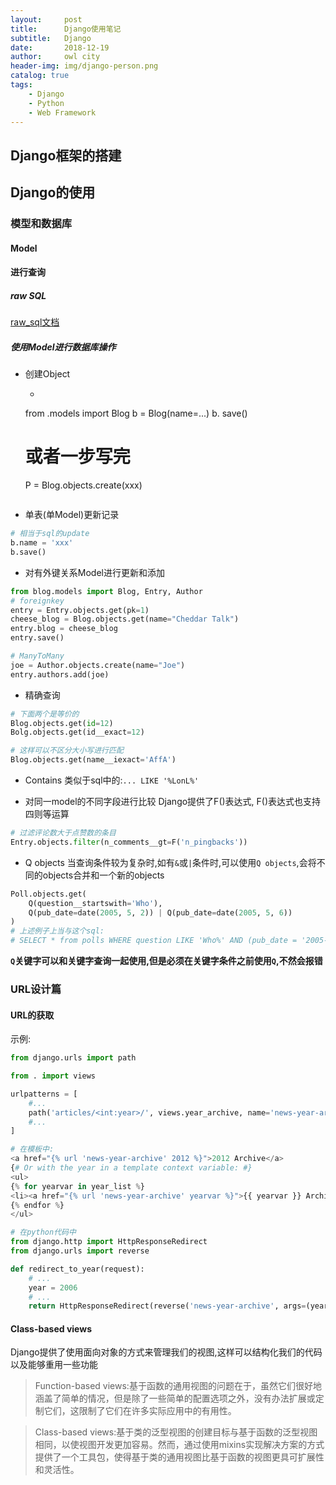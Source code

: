 ```yaml
---
layout:     post
title:      Django使用笔记
subtitle:   Django
date:       2018-12-19
author:     owl city
header-img: img/django-person.png
catalog: true
tags:
    - Django
    - Python
    - Web Framework
---
```

## Django框架的搭建

## Django的使用

### 模型和数据库

#### Model

#### 进行查询
##### raw SQL
[raw_sql文档](https://docs.djangoproject.com/zh-hans/2.2/topics/db/sql/)

##### 使用Model进行数据库操作
- 创建Object
    - ```python
    from .models import Blog
    b = Blog(name=...)
    b. save()
    # 或者一步写完
    P = Blog.objects.create(xxx)
    ```

- 单表(单Model)更新记录

```python
# 相当于sql的update
b.name = 'xxx'
b.save()
```

- 对有外键关系Model进行更新和添加

```python
from blog.models import Blog, Entry, Author
# foreignkey
entry = Entry.objects.get(pk=1)
cheese_blog = Blog.objects.get(name="Cheddar Talk")
entry.blog = cheese_blog
entry.save()

# ManyToMany
joe = Author.objects.create(name="Joe")
entry.authors.add(joe)
```

- 精确查询

```python
# 下面两个是等价的
Blog.objects.get(id=12)
Bolg.objects.get(id__exact=12)

# 这样可以不区分大小写进行匹配
Blog.objects.get(name__iexact='AffA')
```

- Contains
类似于sql中的:`... LIKE '%LonL%'`

- 对同一model的不同字段进行比较
Django提供了F()表达式, F()表达式也支持四则等运算

```python
# 过滤评论数大于点赞数的条目
Entry.objects.filter(n_comments__gt=F('n_pingbacks'))
```

- Q objects
当查询条件较为复杂时,如有`&`或`|`条件时,可以使用`Q objects`,会将不同的objects合并和一个新的objects

```python
Poll.objects.get(
    Q(question__startswith='Who'),
    Q(pub_date=date(2005, 5, 2)) | Q(pub_date=date(2005, 5, 6))
)
# 上述例子上当与这个sql:
# SELECT * from polls WHERE question LIKE 'Who%' AND (pub_date = '2005-05-02' OR pub_date = '2005-05-06')
```

**`Q`关键字可以和关键字查询一起使用,但是必须在关键字条件之前使用`Q`,不然会报错**


### URL设计篇
#### URL的获取
示例:

```python
from django.urls import path

from . import views

urlpatterns = [
    #...
    path('articles/<int:year>/', views.year_archive, name='news-year-archive'),
    #...
]

# 在模板中:
<a href="{% url 'news-year-archive' 2012 %}">2012 Archive</a>
{# Or with the year in a template context variable: #}
<ul>
{% for yearvar in year_list %}
<li><a href="{% url 'news-year-archive' yearvar %}">{{ yearvar }} Archive</a></li>
{% endfor %}
</ul>

# 在python代码中
from django.http import HttpResponseRedirect
from django.urls import reverse

def redirect_to_year(request):
    # ...
    year = 2006
    # ...
    return HttpResponseRedirect(reverse('news-year-archive', args=(year,)))
```

#### Class-based views
Django提供了使用面向对象的方式来管理我们的视图,这样可以结构化我们的代码以及能够重用一些功能

>Function-based views:基于函数的通用视图的问题在于，虽然它们很好地涵盖了简单的情况，但是除了一些简单的配置选项之外，没有办法扩展或定制它们，这限制了它们在许多实际应用中的有用性。

>Class-based views:基于类的泛型视图的创建目标与基于函数的泛型视图相同，以使视图开发更加容易。然而，通过使用mixins实现解决方案的方式提供了一个工具包，使得基于类的通用视图比基于函数的视图更具可扩展性和灵活性。
